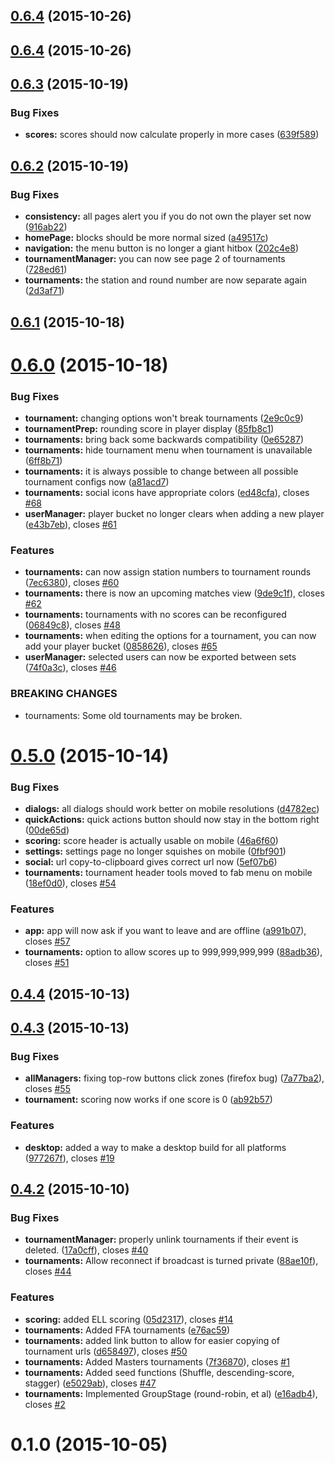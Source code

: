 <a name="0.6.4"></a>
## [0.6.4](https://github.com/seiyria/openchallenge/compare/0.6.4...v0.6.4) (2015-10-26)




<a name="0.6.4"></a>
## [0.6.4](https://github.com/seiyria/openchallenge/compare/0.6.3...0.6.4) (2015-10-26)




<a name="0.6.3"></a>
## [0.6.3](https://github.com/seiyria/openchallenge/compare/0.6.2...0.6.3) (2015-10-19)


### Bug Fixes

* **scores:** scores should now calculate properly in more cases ([639f589](https://github.com/seiyria/openchallenge/commit/639f589))



<a name="0.6.2"></a>
## [0.6.2](https://github.com/seiyria/openchallenge/compare/0.6.1...0.6.2) (2015-10-19)


### Bug Fixes

* **consistency:** all pages alert you if you do not own the player set now ([916ab22](https://github.com/seiyria/openchallenge/commit/916ab22))
* **homePage:** blocks should be more normal sized ([a49517c](https://github.com/seiyria/openchallenge/commit/a49517c))
* **navigation:** the menu button is no longer a giant hitbox ([202c4e8](https://github.com/seiyria/openchallenge/commit/202c4e8))
* **tournamentManager:** you can now see page 2 of tournaments ([728ed61](https://github.com/seiyria/openchallenge/commit/728ed61))
* **tournaments:** the station and round number are now separate again ([2d3af71](https://github.com/seiyria/openchallenge/commit/2d3af71))



<a name="0.6.1"></a>
## [0.6.1](https://github.com/seiyria/openchallenge/compare/0.6.0...0.6.1) (2015-10-18)




<a name="0.6.0"></a>
# [0.6.0](https://github.com/seiyria/openchallenge/compare/0.5.0...0.6.0) (2015-10-18)


### Bug Fixes

* **tournament:** changing options won't break tournaments ([2e9c0c9](https://github.com/seiyria/openchallenge/commit/2e9c0c9))
* **tournamentPrep:** rounding score in player display ([85fb8c1](https://github.com/seiyria/openchallenge/commit/85fb8c1))
* **tournaments:** bring back some backwards compatibility ([0e65287](https://github.com/seiyria/openchallenge/commit/0e65287))
* **tournaments:** hide tournament menu when tournament is unavailable ([6ff8b71](https://github.com/seiyria/openchallenge/commit/6ff8b71))
* **tournaments:** it is always possible to change between all possible tournament configs now ([a81acd7](https://github.com/seiyria/openchallenge/commit/a81acd7))
* **tournaments:** social icons have appropriate colors ([ed48cfa](https://github.com/seiyria/openchallenge/commit/ed48cfa)), closes [#68](https://github.com/seiyria/openchallenge/issues/68)
* **userManager:** player bucket no longer clears when adding a new player ([e43b7eb](https://github.com/seiyria/openchallenge/commit/e43b7eb)), closes [#61](https://github.com/seiyria/openchallenge/issues/61)

### Features

* **tournaments:** can now assign station numbers to tournament rounds ([7ec6380](https://github.com/seiyria/openchallenge/commit/7ec6380)), closes [#60](https://github.com/seiyria/openchallenge/issues/60)
* **tournaments:** there is now an upcoming matches view ([9de9c1f](https://github.com/seiyria/openchallenge/commit/9de9c1f)), closes [#62](https://github.com/seiyria/openchallenge/issues/62)
* **tournaments:** tournaments with no scores can be reconfigured ([06849c8](https://github.com/seiyria/openchallenge/commit/06849c8)), closes [#48](https://github.com/seiyria/openchallenge/issues/48)
* **tournaments:** when editing the options for a tournament, you can now add your player bucket ([0858626](https://github.com/seiyria/openchallenge/commit/0858626)), closes [#65](https://github.com/seiyria/openchallenge/issues/65)
* **userManager:** selected users can now be exported between sets ([74f0a3c](https://github.com/seiyria/openchallenge/commit/74f0a3c)), closes [#46](https://github.com/seiyria/openchallenge/issues/46)


### BREAKING CHANGES

* tournaments: Some old tournaments may be broken.



<a name="0.5.0"></a>
# [0.5.0](https://github.com/seiyria/openchallenge/compare/0.4.4...0.5.0) (2015-10-14)


### Bug Fixes

* **dialogs:** all dialogs should work better on mobile resolutions ([d4782ec](https://github.com/seiyria/openchallenge/commit/d4782ec))
* **quickActions:** quick actions button should now stay in the bottom right ([00de65d](https://github.com/seiyria/openchallenge/commit/00de65d))
* **scoring:** score header is actually usable on mobile ([46a6f60](https://github.com/seiyria/openchallenge/commit/46a6f60))
* **settings:** settings page no longer squishes on mobile ([0fbf901](https://github.com/seiyria/openchallenge/commit/0fbf901))
* **social:** url copy-to-clipboard gives correct url now ([5ef07b6](https://github.com/seiyria/openchallenge/commit/5ef07b6))
* **tournaments:** tournament header tools moved to fab menu on mobile ([18ef0d0](https://github.com/seiyria/openchallenge/commit/18ef0d0)), closes [#54](https://github.com/seiyria/openchallenge/issues/54)

### Features

* **app:** app will now ask if you want to leave and are offline ([a991b07](https://github.com/seiyria/openchallenge/commit/a991b07)), closes [#57](https://github.com/seiyria/openchallenge/issues/57)
* **tournaments:** option to allow scores up to 999,999,999,999 ([88adb36](https://github.com/seiyria/openchallenge/commit/88adb36)), closes [#51](https://github.com/seiyria/openchallenge/issues/51)



<a name="0.4.4"></a>
## [0.4.4](https://github.com/seiyria/openchallenge/compare/0.4.3...0.4.4) (2015-10-13)




<a name="0.4.3"></a>
## [0.4.3](https://github.com/seiyria/openchallenge/compare/0.4.2...0.4.3) (2015-10-13)


### Bug Fixes

* **allManagers:** fixing top-row buttons click zones (firefox bug) ([7a77ba2](https://github.com/seiyria/openchallenge/commit/7a77ba2)), closes [#55](https://github.com/seiyria/openchallenge/issues/55)
* **tournament:** scoring now works if one score is 0 ([ab92b57](https://github.com/seiyria/openchallenge/commit/ab92b57))

### Features

* **desktop:** added a way to make a desktop build for all platforms ([977267f](https://github.com/seiyria/openchallenge/commit/977267f)), closes [#19](https://github.com/seiyria/openchallenge/issues/19)



<a name="0.4.2"></a>
## [0.4.2](https://github.com/seiyria/openchallenge/compare/0.4.1...0.4.2) (2015-10-10)


### Bug Fixes

* **tournamentManager:** properly unlink tournaments if their event is deleted. ([17a0cff](https://github.com/seiyria/openchallenge/commit/17a0cff)), closes [#40](https://github.com/seiyria/openchallenge/issues/40)
* **tournaments:** Allow reconnect if broadcast is turned private ([88ae10f](https://github.com/seiyria/openchallenge/commit/88ae10f)), closes [#44](https://github.com/seiyria/openchallenge/issues/44)

### Features

* **scoring:** added ELL scoring ([05d2317](https://github.com/seiyria/openchallenge/commit/05d2317)), closes [#14](https://github.com/seiyria/openchallenge/issues/14)
* **tournaments:** Added FFA tournaments ([e76ac59](https://github.com/seiyria/openchallenge/commit/e76ac59))
* **tournaments:** added link button to allow for easier copying of tournament urls ([d658497](https://github.com/seiyria/openchallenge/commit/d658497)), closes [#50](https://github.com/seiyria/openchallenge/issues/50)
* **tournaments:** Added Masters tournaments ([7f36870](https://github.com/seiyria/openchallenge/commit/7f36870)), closes [#1](https://github.com/seiyria/openchallenge/issues/1)
* **tournaments:** Added seed functions (Shuffle, descending-score, stagger) ([e5029ab](https://github.com/seiyria/openchallenge/commit/e5029ab)), closes [#47](https://github.com/seiyria/openchallenge/issues/47)
* **tournaments:** Implemented GroupStage (round-robin, et al) ([e16adb4](https://github.com/seiyria/openchallenge/commit/e16adb4)), closes [#2](https://github.com/seiyria/openchallenge/issues/2)



<a name="0.1.0"></a>
# 0.1.0 (2015-10-05)




